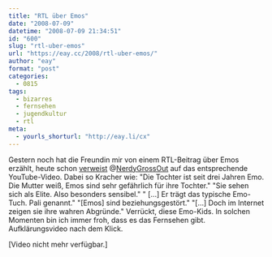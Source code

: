 ```yaml
---
title: "RTL über Emos"
date: "2008-07-09"
datetime: "2008-07-09 21:34:51"
id: "600"
slug: "rtl-uber-emos"
url: "https://eay.cc/2008/rtl-uber-emos/"
author: "eay"
format: "post"
categories:
  - 0815
tags:
  - bizarres
  - fernsehen
  - jugendkultur
  - rtl
meta:
  - yourls_shorturl: "http://eay.li/cx"
---
```


Gestern noch hat die Freundin mir von einem RTL-Beitrag über Emos erzählt, heute schon [verweist](http://twitter.com/NerdyGrossOut/statuses/853976343) @[NerdyGrossOut](http://twitter.com/NerdyGrossOut) auf das entsprechende YouTube-Video. Dabei so Kracher wie: "Die Tochter ist seit drei Jahren Emo. Die Mutter weiß, Emos sind sehr gefährlich für ihre Tochter." "Sie sehen sich als Elite. Also besonders sensibel." " \[...\] Er trägt das typische Emo-Tuch. Pali genannt." "\[Emos\] sind beziehungsgestört." "\[...\] Doch im Internet zeigen sie ihre wahren Abgründe." Verrückt, diese Emo-Kids. In solchen Momenten bin ich immer froh, dass es das Fernsehen gibt. Aufklärungsvideo nach dem Klick.

\[Video nicht mehr verfügbar.\]
